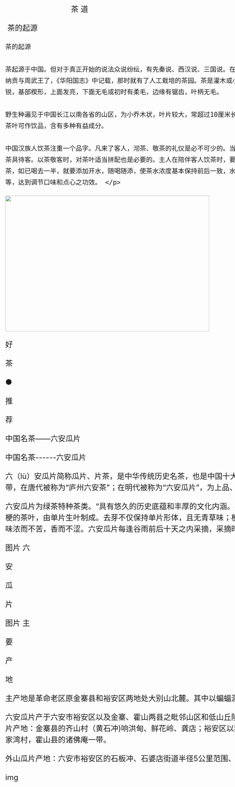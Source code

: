 <!DOCTYPE html PUBLIC "-//W3C//DTD XHTML 1.0 Transitional//EN" "http://www.w3.org/TR/xhtml1/DTD/xhtml1-transitional.dtd">
<html xmlns="http://www.w3.org/1999/xhtml">
<head>
<meta http-equiv="Content-Type" content="text/html; charset=utf-8" />
<title>IAA介绍</title>
<style type="text/css">
	#cont { width:1200px; margin:0 auto;font-size:24px; line-height:1.5em;}
</style>
</head>

<body>
<div id="cont">
  <p> &nbsp; &nbsp; &nbsp; &nbsp; &nbsp; &nbsp; &nbsp; &nbsp; &nbsp; &nbsp; &nbsp; &nbsp; &nbsp; &nbsp; &nbsp; &nbsp;茶 道 </p>
  <p> &nbsp;茶的起源
    
    
    
    茶的起源
    
    茶起源于中国。但对于真正开始的说法众说纷纭，有先秦说、西汉说、三国说。在周朝武王伐纣时，巴国就已经以茶与其它珍贵产品纳贡与周武王了，《华阳国志》中记载，那时就有了人工栽培的茶园。茶是灌木或小乔木，嫩枝无毛，长圆形或椭圆形，先端钝或尖锐，基部楔形，上面发亮，下面无毛或初时有柔毛，边缘有锯齿，叶柄无毛。
    
    野生种遍见于中国长江以南各省的山区，为小乔木状，叶片较大，常超过10厘米长，长期以来，经广泛栽培，毛被及叶型变化很大。茶叶可作饮品，含有多种有益成分。
    
    中国汉族人饮茶注重一个品字。凡来了客人，沏茶、敬茶的礼仪是必不可少的。当有客来访，可征求意见，选用最合来客口味和最佳茶具待客。以茶敬客时，对茶叶适当拼配也是必要的。主人在陪伴客人饮茶时，要注意客人杯、壶中的茶水残留量，一般用茶杯泡茶，如已喝去一半，就要添加开水，随喝随添，使茶水浓度基本保持前后一致，水温适宜。在饮茶时也可适当佐以茶食、糖果、菜肴等，达到调节口味和点心之功效。 </p>
  <img src="file:///D|/1/9442111fde2aa2323d054aa32dcc0998.jpg" width="650" height="433" alt=""/>
<p>好
  
  茶
  
  ●
  
  推
  
  荐
  
  中国名茶——六安瓜片
  
  中国名茶------六安瓜片
  
  六（lù）安瓜片简称瓜片、片茶，是中华传统历史名茶，也是中国十大名茶之一，其产自安徽省六安市大别山一带，在唐代被称为“庐州六安茶”；在明代被称为“六安瓜片”，为上品、极品茶；清为朝廷贡茶。
  
  六安瓜片为绿茶特种茶类。“具有悠久的历史底蕴和丰厚的文化内涵。在世界所有茶叶中，六安瓜片是唯一无芽无梗的茶叶，由单片生叶制成。去芽不仅保持单片形体，且无青草味；梗在制作过程中已木质化，剔除后，可确保茶味浓而不苦，香而不涩。六安瓜片每逢谷雨前后十天之内采摘，采摘时取二、三叶，求“壮”不求“嫩”。
  
  
  
  图片
  六
  
  安
  
  瓜
  
  片
  
  图片
  主
  
  要
  
  产
  
  地
  
  
  
  主产地是革命老区原金寨县和裕安区两地处大别山北麓。其中以蝙蝠洞茶场产的瓜片最为正宗。
  
  六安瓜片产于六安市裕安区以及金寨、霍山两县之毗邻山区和低山丘陵，分内山瓜片和外山瓜片两个产区：内山瓜片产地：金寨县的齐山村（黄石冲)响洪甸、鲜花岭、龚店；裕安区以独山；双峰、龙门冲、石婆店镇三岔村、沙家湾村，霍山县的诸佛庵一带。
  
  外山瓜片产地：六安市裕安区的石板冲、石婆店街道半径5公里范围、狮子岗、骆家庵一带。</p>
<p>img</p>
</div>
</body>
</html>
